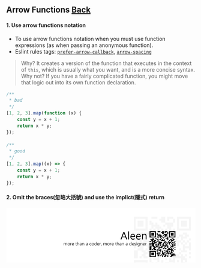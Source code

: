 ## Arrow Functions [**Back**](./../README.md)

#### 1. Use arrow functions notation

- To use arrow functions notation when you must use function expressions (as when passing an anonymous function).
- Eslint rules tags: [`prefer-arrow-callback`](http://eslint.org/docs/rules/prefer-arrow-callback.html), [`arrow-spacing`](http://eslint.org/docs/rules/arrow-spacing.html)

> Why? It creates a version of the function that executes in the context of `this`, which is usually what you want, and is a more concise syntax.
> Why not? If you have a fairly complicated function, you might move that logic out into its own function declaration.

```js
/**
 * bad
 */
[1, 2, 3].map(function (x) {
    const y = x + 1;
    return x * y;
});

/**
 * good
 */
[1, 2, 3].map((x) => {
    const y = x + 1;
    return x * y;
});
```

#### 2. Omit the braces(忽略大括號) and use the implict(隱式) return

<a href="http://aleen42.github.io/" target="_blank" ><img src="./../pic/tail.gif"></a>